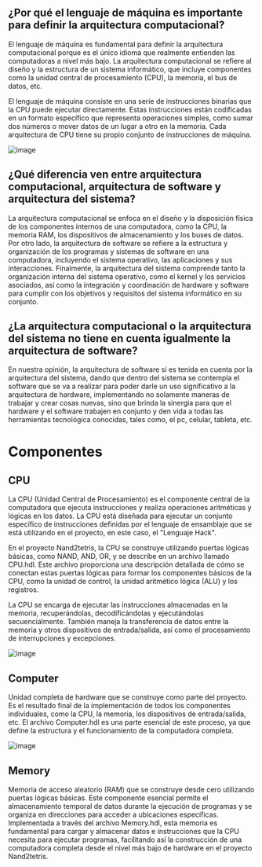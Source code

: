 ## ¿Por qué el lenguaje de máquina es importante para definir la arquitectura computacional?


El lenguaje de máquina es fundamental para definir la arquitectura computacional porque es el único idioma que realmente entienden las computadoras a nivel más bajo. La arquitectura computacional se refiere al diseño y la estructura de un sistema informático, que incluye componentes como la unidad central de procesamiento (CPU), la memoria, el bus de datos, etc.

El lenguaje de máquina consiste en una serie de instrucciones binarias que la CPU puede ejecutar directamente. Estas instrucciones están codificadas en un formato específico que representa operaciones simples, como sumar dos números o mover datos de un lugar a otro en la memoria. Cada arquitectura de CPU tiene su propio conjunto de instrucciones de máquina.


![image](https://github.com/santiagoGv0506/Grupo-Circuitex/assets/97885177/33c0cc81-9882-4b28-a107-6dc329b147c9)



## ¿Qué diferencia ven entre arquitectura computacional, arquitectura de software y arquitectura del sistema?

La arquitectura computacional se enfoca en el diseño y la disposición física de los componentes internos de una computadora, como la CPU, la memoria RAM, los dispositivos de almacenamiento y los buses de datos. Por otro lado, la arquitectura de software se refiere a la estructura y organización de los programas y sistemas de software en una computadora, incluyendo el sistema operativo, las aplicaciones y sus interacciones. Finalmente, la arquitectura del sistema comprende tanto la organización interna del sistema operativo, como el kernel y los servicios asociados, así como la integración y coordinación de hardware y software para cumplir con los objetivos y requisitos del sistema informático en su conjunto.




##  ¿La arquitectura computacional o la arquitectura del sistema no tiene en cuenta igualmente la arquitectura de software?

En nuestra opinión, la arquitectura de software sí es tenida en cuenta por la arquitectura del sistema, dando que dentro del sistema se contempla el software que se va a realizar para poder darle un uso significativo a la arquitectura de hardware, implementando no solamente maneras de trabajar y crear cosas nuevas, sino que brinda la sinergia para que el hardware y el software trabajen en conjunto y den vida a todas las herramientas tecnológica conocidas, tales como, el pc, celular, tableta, etc.



# Componentes

## CPU

La CPU (Unidad Central de Procesamiento) es el componente central de la computadora que ejecuta instrucciones y realiza operaciones aritméticas y lógicas en los datos. La CPU está diseñada para ejecutar un conjunto específico de instrucciones definidas por el lenguaje de ensamblaje que se está utilizando en el proyecto, en este caso, el "Lenguaje Hack".

En el proyecto Nand2tetris, la CPU se construye utilizando puertas lógicas básicas, como NAND, AND, OR, y se describe en un archivo llamado CPU.hdl. Este archivo proporciona una descripción detallada de cómo se conectan estas puertas lógicas para formar los componentes básicos de la CPU, como la unidad de control, la unidad aritmético lógica (ALU) y los registros.

La CPU se encarga de ejecutar las instrucciones almacenadas en la memoria, recuperándolas, decodificándolas y ejecutándolas secuencialmente. También maneja la transferencia de datos entre la memoria y otros dispositivos de entrada/salida, así como el procesamiento de interrupciones y excepciones.

![image](https://github.com/santiagoGv0506/Grupo-Circuitex/assets/97885177/8195678c-1d1f-42ad-b9f6-9f15045d7a3c)


## Computer

 Unidad completa de hardware que se construye como parte del proyecto. Es el resultado final de la implementación de todos los componentes individuales, como la CPU, la memoria, los dispositivos de entrada/salida, etc. El archivo Computer.hdl es una parte esencial de este proceso, ya que define la estructura y el funcionamiento de la computadora completa.

![image](https://github.com/santiagoGv0506/Grupo-Circuitex/assets/97885177/a125c5c8-8497-4f48-a019-623ee6ed985b)


## Memory

Memoria de acceso aleatorio (RAM) que se construye desde cero utilizando puertas lógicas básicas. Este componente esencial permite el almacenamiento temporal de datos durante la ejecución de programas y se organiza en direcciones para acceder a ubicaciones específicas. Implementada a través del archivo Memory.hdl, esta memoria es fundamental para cargar y almacenar datos e instrucciones que la CPU necesita para ejecutar programas, facilitando así la construcción de una computadora completa desde el nivel más bajo de hardware en el proyecto Nand2tetris.
